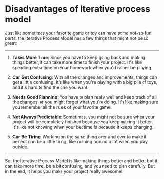 # Disadvantages of Iterative process model

Just like sometimes your favorite game or toy can have some not-so-fun parts, the Iterative Process Model has a few things that might not be so great:

---

1. **Takes More Time**: Since you have to keep going back and making things better, it can take more time to finish your project. It's like spending extra time on your homework when you'd rather be playing.

2. **Can Get Confusing**: With all the changes and improvements, things can get a little confusing. It's like when you're playing with a big pile of toys, and it's hard to find the one you want.

3. **Needs Good Planning**: You have to plan really well and keep track of all the changes, or you might forget what you're doing. It's like making sure you remember all the rules of your favorite game.

4. **Not Always Predictable**: Sometimes, you might not be sure when your project will be completely finished because you keep making it better. It's like not knowing when your bedtime is because it keeps changing.

5. **Can Be Tiring**: Working on the same thing over and over to make it perfect can be a little tiring, like running around a lot when you play outside.

---

So, the Iterative Process Model is like making things better and better, but it can take more time, be a bit confusing, and you need to plan carefully. But in the end, it helps you make your project really awesome!
